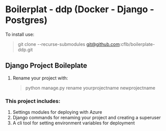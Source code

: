 # Boilerplat - ddp (Docker - Django - Postgres)

To install use:

> git clone --recurse-submodules git@github.com:cflb/boilerplate-ddp.git

## Django Project Boileplate

1. Rename your project with:
   > python manage.py rename yourprojectname newprojectname

### This project includes:

1. Settings modules for deploying with Azure
2. Django commands for renaming your project and creating a superuser
3. A cli tool for setting environment variables for deployment
